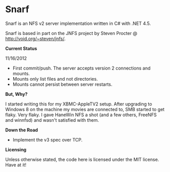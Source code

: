 Snarf
=====

Snarf is an NFS v2 server implementation written in C# with .NET 4.5.

Snarf is based in part on the JNFS project by Steven Procter @ http://void.org/~steven/jnfs/.

**Current Status**

11/16/2012

- First commit/push. The server accepts version 2 connections and mounts. 
- Mounts only list files and not directories. 
- Mounts cannot persist between server restarts.

**But, Why?**

I started writing this for my XBMC-AppleTV2 setup. After upgrading to Windows 8 on the machine my movies are connected to, SMB started to get flaky. Very flaky. I gave HaneWin NFS a shot (and a few others, FreeNFS and winnfsd) and wasn't satisfied with them. 

**Down the Road**

- Implement the v3 spec over TCP.

**Licensing**

Unless otherwise stated, the code here is licensed under the MIT license. Have at it!
